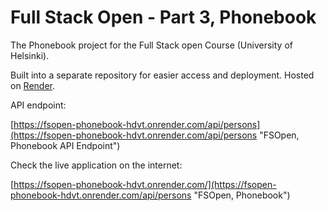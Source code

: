 # Full Stack Open - Part 3, Phonebook

The Phonebook project for the Full Stack open Course (University of Helsinki).

Built into a separate repository for easier access and deployment. Hosted on [Render](https://render.com/ "Render: Cloud Application Hosting for Developers").

API endpoint:

[https://fsopen-phonebook-hdvt.onrender.com/api/persons](https://fsopen-phonebook-hdvt.onrender.com/api/persons "FSOpen, Phonebook API Endpoint")

Check the live application on the internet:

[https://fsopen-phonebook-hdvt.onrender.com/](https://fsopen-phonebook-hdvt.onrender.com/api/persons "FSOpen, Phonebook")
